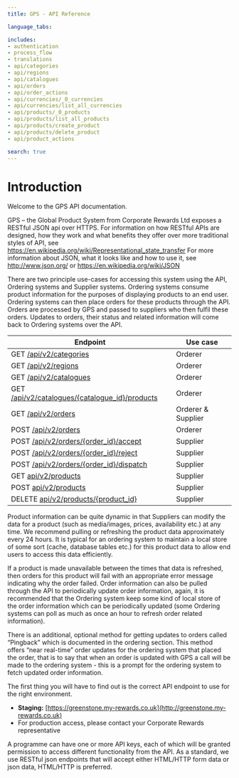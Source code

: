 ```yaml
---
title: GPS - API Reference

language_tabs:

includes:
- authentication
- process_flow
- translations
- api/categories
- api/regions
- api/catalogues
- api/orders
- api/order_actions
- api/currencies/_0_currencies
- api/currencies/list_all_currencies
- api/products/_0_products
- api/products/list_all_products
- api/products/create_product
- api/products/delete_product
- api/product_actions

search: true
---
```


# Introduction
Welcome to the GPS API documentation.

GPS – the Global Product System from Corporate Rewards Ltd exposes a RESTful JSON api over HTTPS.
For information on how RESTful APIs are designed, how they work and what benefits they offer over more traditional styles of API, see <https://en.wikipedia.org/wiki/Representational_state_transfer>
For more information about JSON, what it looks like and how to use it, see <http://www.json.org/> or <https://en.wikipedia.org/wiki/JSON>

There are two principle use-cases for accessing this system using the API, Ordering systems and Supplier systems. Ordering systems consume product information for the purposes of displaying products to an end user. Ordering systems can then place orders for these products through the API. Orders are processed by GPS and passed to suppliers who then fulfil these orders. Updates to orders, their status and related information will come back to Ordering systems over the API.

| Endpoint | Use case |
| -------- | ------- |
| GET [/api/v2/categories](#orders-list-all-orders) | Orderer |
| GET [/api/v2/regions](#regions)  | Orderer  |
| GET [/api/v2/catalogues](#catalogues)  | Orderer  |
| GET [/api/v2/catalogues/{catalogue_id}/products](#catalogues-list-all-products-in-a-catalogue) | Orderer  |
| GET [/api/v2/orders](#orders)  | Orderer & Supplier |
| POST [/api/v2/orders](#orders-creating-orders)  | Orderer |
| POST [/api/v2/orders/{order_id}/accept](#order-actions-accept) | Supplier |
| POST [/api/v2/orders/{order_id}/reject](#order-actions-reject) | Supplier |
| POST [/api/v2/orders/{order_id}/dispatch](#order-actions-dispatch) | Supplier |
| GET [api/v2/products](#products-list-products) | Supplier |
| POST [api/v2/products](#products-create-product) | Supplier |
| DELETE [api/v2/products/{product_id}](#products-delete-product) | Supplier |

Product information can be quite dynamic in that Suppliers can modify the data for a product (such as media/images, prices, availability etc.) at any time. We recommend pulling or refreshing the product data approximately every 24 hours. It is typical for an ordering system to maintain a local store of some sort (cache, database tables etc.) for this product data to allow end users to access this data efficiently.

If a product is made unavailable between the times that data is refreshed, then orders for this product will fail with an appropriate error message indicating why the order failed.
Order information can also be pulled through the API to periodically update order information, again, it is recommended that the Ordering system keep some kind of local store of the order information which can be periodically updated (some Ordering systems can poll as much as once an hour to refresh order related information).

There is an additional, optional method for getting updates to orders called “Pingback” which is documented in the ordering section. This method offers “near real-time” order updates for the ordering system that placed the order, that is to say that when an order is updated with GPS a call will be made to the ordering system - this is a prompt for the ordering system to fetch updated order information.


The first thing you will have to find out is the correct API endpoint to use for
the right environment.

-   **Staging:** [https://greenstone.my-rewards.co.uk](http://greenstone.my-rewards.co.uk)
-   For production access, please contact your Corporate Rewards representative

A programme can have one or more API keys, each of which will be granted
permission to access different functionality from the API. As a standard, we use
RESTful json endpoints that will accept either HTML/HTTP form data or json data,
HTML/HTTP is preferred.
